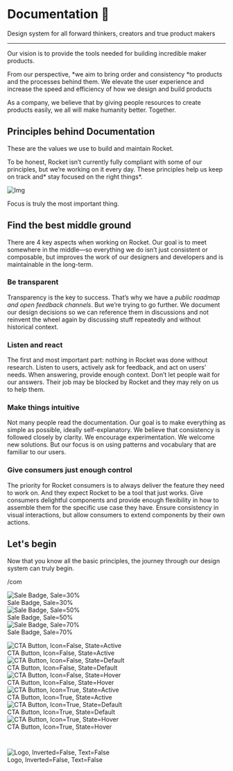 
# Documentation 🚀

Design system for all forward thinkers, creators and true product makers

---

Our vision is to provide the tools needed for building incredible maker products.

From our perspective, *we aim to bring order and consistency *to products and the processes behind them. We elevate the user experience and increase the speed and efficiency of how we design and build products

As a company, we believe that by giving people resources to create products easily, we all will make humanity better. Together.

## Principles behind Documentation

These are the values we use to build and maintain Rocket.

To be honest, Rocket isn’t currently fully compliant with some of our principles, but we’re working on it every day. These principles help us keep on track and* stay focused on the right things*.

![Img](https://studio-assets.supernova.io/design-systems/14533/9289758a-6300-472a-bbc6-a57098081abf.jpeg?Expires=1990828800&Policy=eyJTdGF0ZW1lbnQiOlt7IlJlc291cmNlIjoiaHR0cHM6Ly9zdHVkaW8tYXNzZXRzLnN1cGVybm92YS5pby9kZXNpZ24tc3lzdGVtcy8xNDUzMy85Mjg5NzU4YS02MzAwLTQ3MmEtYmJjNi1hNTcwOTgwODFhYmYuanBlZyIsIkNvbmRpdGlvbiI6eyJEYXRlTGVzc1RoYW4iOnsiQVdTOkVwb2NoVGltZSI6MTk5MDgyODgwMH19fV19&Signature=E9DL6D-ZtS~4qaH18y5tnHC4gtpQUzZb85NmDFMuezn~MaWHPSumzBv6tXkxGqSgGyKh~9FaYnbfHkcJhU~4F~jdbuY70gbRxUpvnBtyCpz8o0mci-d2A9WoIZ3RGl11izD3c2WMfUaKhSaFlUw8cTGP-9vrqeUi58O2P4zYT9eAeyvOIFzQXgIgljhxiB9mIVU5a4j1vDL8ntJpagEZukKRskOgMrrB4LNQ-nRsvXFF7W5C5EkdoZPZf4jFxcQu2Yj6M9-bqNBXubYMsYYhEXqvqUOAnYVaE59E5PSSe43HKv2gp1ajSJ3ttHtTtCITO8Vyfh1FoTl03Z18ki8iZg__&Key-Pair-Id=APKAJGK34LCCAUR7N6LA)

Focus is truly the most important thing.

## Find the best middle ground

There are 4 key aspects when working on Rocket. Our goal is to meet somewhere in the middle—so everything we do isn’t just consistent or composable, but improves the work of our designers and developers and is maintainable in the long-term.

### Be transparent

Transparency is the key to success. That’s why we have a *public roadmap and open feedback channels*. But we’re trying to go further. We document our design decisions so we can reference them in discussions and not reinvent the wheel again by discussing stuff repeatedly and without historical context.

### Listen and react

The first and most important part: nothing in Rocket was done without research. Listen to users, actively ask for feedback, and act on users’ needs. When answering, provide enough context. Don’t let people wait for our answers. Their job may be blocked by Rocket and they may rely on us to help them.

### Make things intuitive

Not many people read the documentation. Our goal is to make everything as simple as possible, ideally self-explanatory. We believe that consistency is followed closely by clarity. We encourage experimentation. We welcome new solutions. But our focus is on using patterns and vocabulary that are familiar to our users.

### Give consumers just enough control

The priority for Rocket consumers is to always deliver the feature they need to work on. And they expect Rocket to be a tool that just works. Give consumers delightful components and provide enough flexibility in how to assemble them for the specific use case they have. Ensure consistency in visual interactions, but allow consumers to extend components by their own actions.

## Let's begin

Now that you know all the basic principles, the journey through our design system can truly begin.

/com

  
![Sale Badge, Sale=30%](https://studio-assets.supernova.io/design-systems/14533/b7035c4c-6fd9-4410-9bb1-9ad37ebee035.png?Expires=1990828800&Policy=eyJTdGF0ZW1lbnQiOlt7IlJlc291cmNlIjoiaHR0cHM6Ly9zdHVkaW8tYXNzZXRzLnN1cGVybm92YS5pby9kZXNpZ24tc3lzdGVtcy8xNDUzMy9iNzAzNWM0Yy02ZmQ5LTQ0MTAtOWJiMS05YWQzN2ViZWUwMzUucG5nIiwiQ29uZGl0aW9uIjp7IkRhdGVMZXNzVGhhbiI6eyJBV1M6RXBvY2hUaW1lIjoxOTkwODI4ODAwfX19XX0_&Signature=iVraqRuOkLXuo5hnb1qxz~t~miELDc2dHtcxymxM3X3irSXu49YK69g29S1M~5lZSfXnVHA8GCawCqDbWI3ZMjMkde3lKN58Mr2Kc82sGYEB-PJi7OvQTIFRf1MSuXNBYQ-pIlISqh88M4j2o7qBNLmsIfyhfzwptQbBK0vnjILuwd8i7ZKbCrfN~HRQA~ctXZLxTq8K-gJEwheb8RTL2qILYNZGjiJ3mrY4Yd4QtnVjeiy9rY1eUdYIl1O5dijbknWd3cdZhPyp7BHpYpW8m-lRD7w1rcoYdcC2AfiIYccWTfThOdw2q4UlZYrl96-ismMQZ4LWJO97NKI2sb~sAQ__&Key-Pair-Id=APKAJGK34LCCAUR7N6LA)  
Sale Badge, Sale=30%  
![Sale Badge, Sale=50%](https://studio-assets.supernova.io/design-systems/14533/f15da745-1046-4b80-8674-7a00cf2c80fa.png?Expires=1990828800&Policy=eyJTdGF0ZW1lbnQiOlt7IlJlc291cmNlIjoiaHR0cHM6Ly9zdHVkaW8tYXNzZXRzLnN1cGVybm92YS5pby9kZXNpZ24tc3lzdGVtcy8xNDUzMy9mMTVkYTc0NS0xMDQ2LTRiODAtODY3NC03YTAwY2YyYzgwZmEucG5nIiwiQ29uZGl0aW9uIjp7IkRhdGVMZXNzVGhhbiI6eyJBV1M6RXBvY2hUaW1lIjoxOTkwODI4ODAwfX19XX0_&Signature=E13~BvmN~seg7CNLaAltcs1b4vs1MgOeEtxg6KQxu8qsf25fytpHF1RH~PQOGrkTkn0LG5EmGJrqC9l3N82ZvWivRfnkLb4IoceZ1VorfihJLRykL9hRTVqRAb9fKenG83XXK7pnvfTkXYBqSAinWMOiPy9HjjmPo6e7Y8p-TPvM~-ehXfHJcUpCmtPzd0cikBuMJrT~PgvbPbq9LO5njAAIYz3b1pLAZS4ZH77qRy~8dantRcaHCJYtigFjM3E8q0Px7Jp5yEYxByq4i0e~3CekRAGXhK4VZxn9fh0TV4r0qsW3TK3RMQFsbFXPowvqwpyr3ePd2oV7ihnbPJazFA__&Key-Pair-Id=APKAJGK34LCCAUR7N6LA)  
Sale Badge, Sale=50%  
![Sale Badge, Sale=70%](https://studio-assets.supernova.io/design-systems/14533/bbce4f20-aa51-4589-b811-162309b27650.png?Expires=1990828800&Policy=eyJTdGF0ZW1lbnQiOlt7IlJlc291cmNlIjoiaHR0cHM6Ly9zdHVkaW8tYXNzZXRzLnN1cGVybm92YS5pby9kZXNpZ24tc3lzdGVtcy8xNDUzMy9iYmNlNGYyMC1hYTUxLTQ1ODktYjgxMS0xNjIzMDliMjc2NTAucG5nIiwiQ29uZGl0aW9uIjp7IkRhdGVMZXNzVGhhbiI6eyJBV1M6RXBvY2hUaW1lIjoxOTkwODI4ODAwfX19XX0_&Signature=EeI~0mNw5Cw8ALwwhmdfjEOQ-EOKhCtOxU1rwxl3xVCoHa5I9hLVJ1GO34fKK7DfwOtNpkSynqoky8242ioud6L9lgFfOJYIE3mKY1Yxzii7Kvriz7dAJ0sZ3fulk1l~3ceNN-Vcf~kKQ3WSqPldjwJrAOk6acePjjqPC9y91h04Iau4K9wccs8up9K23EWJzRPBku3VkxfxG2V0SwZQFOSVA2C95lurMrPVqu3o8PNtnss5nBkzE~3wsEK9u1M9Q481NMT7Z9M6yyxA97gJpS6nUzUBynZ9hbm0nM3x6PZpwwIj2xiHlqPzVTsl6HL38gj1nwYJ~B0PrLRet4Gqdw__&Key-Pair-Id=APKAJGK34LCCAUR7N6LA)  
Sale Badge, Sale=70%  


  
![CTA Button, Icon=False, State=Active](https://studio-assets.supernova.io/design-systems/14533/1ba68e61-9939-4594-bdd6-9031f4cff27f.png?Expires=1990828800&Policy=eyJTdGF0ZW1lbnQiOlt7IlJlc291cmNlIjoiaHR0cHM6Ly9zdHVkaW8tYXNzZXRzLnN1cGVybm92YS5pby9kZXNpZ24tc3lzdGVtcy8xNDUzMy8xYmE2OGU2MS05OTM5LTQ1OTQtYmRkNi05MDMxZjRjZmYyN2YucG5nIiwiQ29uZGl0aW9uIjp7IkRhdGVMZXNzVGhhbiI6eyJBV1M6RXBvY2hUaW1lIjoxOTkwODI4ODAwfX19XX0_&Signature=HjI~c40gPcoZEiCzuO0FiDVmHyigI~RVDA8YiMNrYM7XoJbNVAyWufcH694SM37mZtPTP8gkfmZ-Kb6CoJWlkAxAG2K~2YwX60tRfbTMRvI6--K41FTZpeNl8WB-l8IwXDqjVCpPVsRggluhziYhLpucCmytut7h9GmDKZ8ErMmZ0L~cmE6oPZ6uHiUUAgV8KYM8HNYhbYK-jDt0Nb0pGns9DHPalZAL~KZDao7JsQAj75wt~uDeH5Tej5Dnrpz3mcaWcKqZrPDGTeyRp~FzQEQJ7LHmBVG5AGIohzStmINivWRqy5jDJ25Z3CIooQNqU6VT6Pc2vkmCBLMP-vEO~g__&Key-Pair-Id=APKAJGK34LCCAUR7N6LA)  
CTA Button, Icon=False, State=Active  
![CTA Button, Icon=False, State=Default](https://studio-assets.supernova.io/design-systems/14533/51987a71-bd24-4c71-9fb3-c7e48615da98.png?Expires=1990828800&Policy=eyJTdGF0ZW1lbnQiOlt7IlJlc291cmNlIjoiaHR0cHM6Ly9zdHVkaW8tYXNzZXRzLnN1cGVybm92YS5pby9kZXNpZ24tc3lzdGVtcy8xNDUzMy81MTk4N2E3MS1iZDI0LTRjNzEtOWZiMy1jN2U0ODYxNWRhOTgucG5nIiwiQ29uZGl0aW9uIjp7IkRhdGVMZXNzVGhhbiI6eyJBV1M6RXBvY2hUaW1lIjoxOTkwODI4ODAwfX19XX0_&Signature=RdT4IUHWWVPdRQ6cAybsJIb8SG6YEOi5hBOyoXx6fb7Yk~jfexzgScAh7S~RVdcC4L~VgmG8DFcvA7YOzt~J8xr3C4q3KU4Ix-7BM-tfJQjl1sPYaB7l4qWf0I2962oi1CjlsJ6QLm4BlWrctHTCSLYnkOjsFOOOpUqSq1eZPIa7HhzqI38Y~S5s8ug3ZTfEteKCAnGBZjKA-zKSPgf6ZLRB6s--PxtaAqGdNpTd6LXXsWl-et7Iv6tpuBEdee44ne4e49Da352S3~jfoDolddZw03DlnK1DOwYi6EFJj4gwp3rqL9PKAlCPAY6mwFjJJjNuJzY6GM8ddk6gChGeYw__&Key-Pair-Id=APKAJGK34LCCAUR7N6LA)  
CTA Button, Icon=False, State=Default  
![CTA Button, Icon=False, State=Hover](https://studio-assets.supernova.io/design-systems/14533/a62a6151-aadf-4cc0-933c-41829e9a1f2e.png?Expires=1990828800&Policy=eyJTdGF0ZW1lbnQiOlt7IlJlc291cmNlIjoiaHR0cHM6Ly9zdHVkaW8tYXNzZXRzLnN1cGVybm92YS5pby9kZXNpZ24tc3lzdGVtcy8xNDUzMy9hNjJhNjE1MS1hYWRmLTRjYzAtOTMzYy00MTgyOWU5YTFmMmUucG5nIiwiQ29uZGl0aW9uIjp7IkRhdGVMZXNzVGhhbiI6eyJBV1M6RXBvY2hUaW1lIjoxOTkwODI4ODAwfX19XX0_&Signature=LGmakQl3R-gHZAGe298iicCKVkoFnZQI9NGqdHKxL7FFY8WhW3pmr40TGa7f8bS9-23Jd-onr5yanaaW1qldWtiMcBkO0V9eNyQRb7byUcwsnF9MefPi40ZAhI~8zm5AW59RNnfwlVz3J2dIh90jojbu~hEFLdB-FK0NbN9StFJy0TgXHJBK0zXuLJcvQX6EGGXD18u7bgmfAaFN~xTBHSKT~7J5ML2p3v3cbi6IHZe1~pmegUYL-n8U-wSJMe3R~-2RJ5UvHrPzPSoTdLl3agh9Jbem4uDK9o4eeUdMnOh8CGULJ7i-JpXIwEWFpY~DLpsDCqz-X6TAmeH5gwejsw__&Key-Pair-Id=APKAJGK34LCCAUR7N6LA)  
CTA Button, Icon=False, State=Hover  
![CTA Button, Icon=True, State=Active](https://studio-assets.supernova.io/design-systems/14533/79209680-0a16-44bd-b3cf-16e05df31604.png?Expires=1990828800&Policy=eyJTdGF0ZW1lbnQiOlt7IlJlc291cmNlIjoiaHR0cHM6Ly9zdHVkaW8tYXNzZXRzLnN1cGVybm92YS5pby9kZXNpZ24tc3lzdGVtcy8xNDUzMy83OTIwOTY4MC0wYTE2LTQ0YmQtYjNjZi0xNmUwNWRmMzE2MDQucG5nIiwiQ29uZGl0aW9uIjp7IkRhdGVMZXNzVGhhbiI6eyJBV1M6RXBvY2hUaW1lIjoxOTkwODI4ODAwfX19XX0_&Signature=Ild40sqr00UEgajjWeKp8kZBC7Frn97zUihOxwX0uwIrEVr4IRf~kN4jwgj29fqwfcsRr8-FlOezgZL~GqFeSzMmY1lAPMlEat~ukQQ43DMmWifU~QiqHieeV4FkucPo0iTxCEM80lU0~gbZrjjkUUmUdGMSOyawzp-7Gye06-UbTsMKLHb4VQ7np0IR96eFL7lXK7SJ5ZmtCHAk0c5ioDIvCn16vDyg0jzyBir-C2GGoKq-oaWU1P8o--pjKOVCtcC2vlvwGVhPxai4P8-4nKMEZxtpYNrDGHr-DLcOjDAOHSvAHg48E8bvWBkEQcVKdKJnW386IWCxTGCmbej4cw__&Key-Pair-Id=APKAJGK34LCCAUR7N6LA)  
CTA Button, Icon=True, State=Active  
![CTA Button, Icon=True, State=Default](https://studio-assets.supernova.io/design-systems/14533/70eac992-232e-41a0-b34e-809d895a1886.png?Expires=1990828800&Policy=eyJTdGF0ZW1lbnQiOlt7IlJlc291cmNlIjoiaHR0cHM6Ly9zdHVkaW8tYXNzZXRzLnN1cGVybm92YS5pby9kZXNpZ24tc3lzdGVtcy8xNDUzMy83MGVhYzk5Mi0yMzJlLTQxYTAtYjM0ZS04MDlkODk1YTE4ODYucG5nIiwiQ29uZGl0aW9uIjp7IkRhdGVMZXNzVGhhbiI6eyJBV1M6RXBvY2hUaW1lIjoxOTkwODI4ODAwfX19XX0_&Signature=X4NNpUwZ9MKTYCDoHc2Kbhh8OD6ZdaeJvlCrVW4kucQZ5KPd82LayzJMNJ0uB4kcRD14xrKH8DKssS-Oto3vXXOT0eGCBak132s2G3TO3lTiImhtJvIgqKqnpGxYir0-wR0qwRRX1sR2tMB394SCvQ5kgStJN8jrX2V2o9PWStL~WYchs8y3vOfNmDDBBR44W0nZn-~rNM4pSNmIcplc3N8-QAWT5AsL26-MVL9-qB-MMwcDv47O0AqZLKgjuRohOOXP8o16xtEomVQH8S3GD93alt~VqjNvrgxqibVqJOcCta9MsQvQlNUDrFP6vp8ZrsfTHaofx5xS0JpbbUuBzw__&Key-Pair-Id=APKAJGK34LCCAUR7N6LA)  
CTA Button, Icon=True, State=Default  
![CTA Button, Icon=True, State=Hover](https://studio-assets.supernova.io/design-systems/14533/f4e67c33-80d7-4159-a084-b8316fc09c36.png?Expires=1990828800&Policy=eyJTdGF0ZW1lbnQiOlt7IlJlc291cmNlIjoiaHR0cHM6Ly9zdHVkaW8tYXNzZXRzLnN1cGVybm92YS5pby9kZXNpZ24tc3lzdGVtcy8xNDUzMy9mNGU2N2MzMy04MGQ3LTQxNTktYTA4NC1iODMxNmZjMDljMzYucG5nIiwiQ29uZGl0aW9uIjp7IkRhdGVMZXNzVGhhbiI6eyJBV1M6RXBvY2hUaW1lIjoxOTkwODI4ODAwfX19XX0_&Signature=Rfv-Y4FOpEPasFT0dnBrePDz19Y6LHLKzw9Y1MDkmiTJdOsuQh78clqGCjhQMymGoUjkOih786LVTQ8C6vauVGCagVQDlVTTrEVWh-XgbMZ-s9nDq0VhrB8b6KO0nyOCNRyOISlQaMypnts5lSxMX2VV09K9VYlgzAaJKsxWLlDaECQrCwLKmCAhDr0SRvlIFtx8t88rVD5fu1J4M36hf-m04eNBE9kslquJ~3myEcsB2H916FRcqMiikJHoOkKjXtssYWu~HN1XhudkOAmEbnELpTK9q0Mv0frXNu8xDj4ZR0HfN2Wqzp0Amgy6P541r4AYkInc7ZLEuhx378sR9g__&Key-Pair-Id=APKAJGK34LCCAUR7N6LA)  
CTA Button, Icon=True, State=Hover  


```javascript  
  
```

  
![Logo, Inverted=False, Text=False](https://studio-assets.supernova.io/design-systems/14533/7c47ea31-bca0-415a-b9f4-6f1ec37710b6.png?Expires=1990828800&Policy=eyJTdGF0ZW1lbnQiOlt7IlJlc291cmNlIjoiaHR0cHM6Ly9zdHVkaW8tYXNzZXRzLnN1cGVybm92YS5pby9kZXNpZ24tc3lzdGVtcy8xNDUzMy83YzQ3ZWEzMS1iY2EwLTQxNWEtYjlmNC02ZjFlYzM3NzEwYjYucG5nIiwiQ29uZGl0aW9uIjp7IkRhdGVMZXNzVGhhbiI6eyJBV1M6RXBvY2hUaW1lIjoxOTkwODI4ODAwfX19XX0_&Signature=aytBcH4mxnacBD7h5bhpwFHhtBskVSzf6Eq2D~6F7WlfvIvUEcoYXPJbi8w-GPbLLkgPXUMcy2iYLGZNQfES52-qJjm7BovgOio4k4H37PpBfTs46VO8l5RYP24LIcAjBUu~2njOLsBRG9uYM9Q4qTIsNaTyNP5tLUfuZUxoVX7vSJg1TYeVk4XryDnbgt5speeHUN19017t0mIsPt2zTuotUGJKdUsiDJk1fuSWmo3xOToHLMA3EAsMRNGYHFQDm087rxmDNrHEnwkmQdoWfybZa4S08E8mRTuAdJ4uXVMBYrmjAHE802~pM1MFa2Y7Ca2-pPHharShwTlAbibyKg__&Key-Pair-Id=APKAJGK34LCCAUR7N6LA)  
Logo, Inverted=False, Text=False  


  
  
